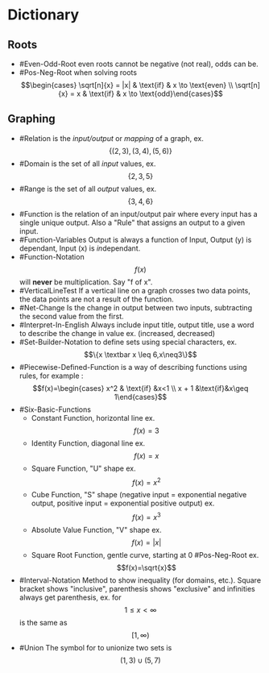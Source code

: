 # Dictionary
## Roots
- #Even-Odd-Root even roots cannot be negative (not real), odds can be.
- #Pos-Neg-Root when solving roots $$\begin{cases} \sqrt[n]{x} = |x| & \text{if} & x \to \text{even} \\ \sqrt[n]{x} = x & \text{if} & x \to \text{odd}\end{cases}$$  
## Graphing
- #Relation is the *input/output* or *mapping* of a graph, ex. $$\{(2,3), (3, 4), (5,6)\}$$  
- #Domain is the set of all *input* values, ex. $$\{2, 3, 5\}$$  
- #Range is the set of all *output* values, ex. $$\{3, 4, 6\}$$  
- #Function is the relation of an input/output pair where every input has a single unique output. Also a "Rule" that assigns an output to a given input.
- #Function-Variables Output is always a function of Input, Output (y) is dependant, Input (x) is *in*dependant.
- #Function-Notation $$f(x)$$ will **never** be multiplication. Say "f of x".
- #VerticalLineTest If a vertical line on a graph crosses two data points, the data points are not a result of the function.
- #Net-Change Is the change in output between two inputs, subtracting the second value from the first.
- #Interpret-In-English Always include input title, output title, use a word to describe the change in value ex. (increased, decreased)
- #Set-Builder-Notation to define sets using special characters, ex. $$\{x \textbar x \leq 6,x\neq3\}$$  
- #Piecewise-Defined-Function is a way of describing functions using rules, for example : $$f(x)=\begin{cases} x^2 & \text{if} &x<1 \\ x + 1 &\text{if}&x\geq 1\end{cases}$$
- #Six-Basic-Functions
    - Constant Function, horizontal line ex. $$f(x) = 3$$  
    - Identity Function, diagonal line ex. $$f(x)=x$$  
    - Square Function, "U" shape ex. $$f(x)=x^2$$  
    - Cube Function, "S" shape (negative input = exponential negative output, positive input = exponential positive output) ex. $$f(x)=x^3$$  
    - Absolute Value Function, "V" shape ex. $$f(x)=|x|$$  
    - Square Root Function, gentle curve, starting at 0 #Pos-Neg-Root ex. $$f(x)=\sqrt{x}$$  
- #Interval-Notation Method to show inequality (for domains, etc.). Square bracket shows "inclusive", parenthesis shows "exclusive" and infinities always get parenthesis, ex. for $$1\leq x\lt \infty$$ is the same as $$[1, \infty)$$  
- #Union The symbol for to unionize two sets is $$(1,3)\cup(5,7)$$  

